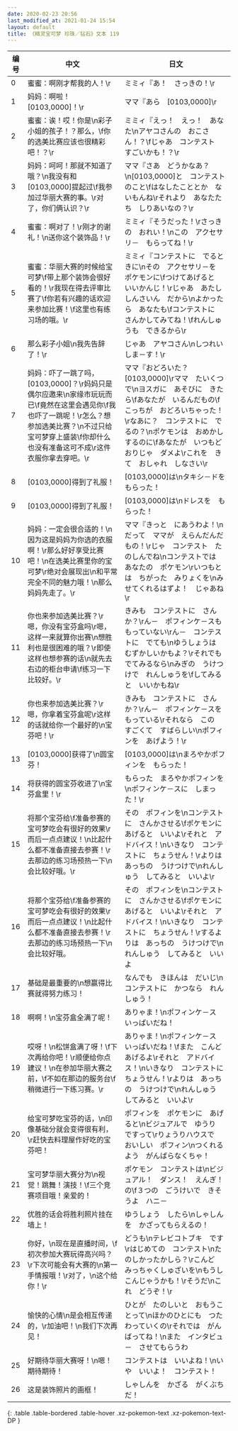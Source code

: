 ```yaml
---
date: 2020-02-23 20:56
last_modified_at: 2021-01-24 15:54
layout: default
title: 《精灵宝可梦 珍珠／钻石》文本 119
---
```

| 编号 | 中文 | 日文 |
| ---- | ---- | ---- |
| 0 | 蜜蜜：啊刚才帮我的人！\r | ミミィ『あ！　さっきの！\r |
| 1 | 妈妈：啊啦！[0103,0000]！\r | ママ『あら　[0103,0000]\r |
| 2 | 蜜蜜：诶！哎！你是\n彩子小姐的孩子！？那么，\f你的选美比赛应该也很精彩吧！？\r | ミミィ『えっ！　えっ！　あなた\nアヤコさんの　おこさん！？\fじゃあ　コンテスト　すごいかも！？\r |
| 3 | 妈妈：呵呵！那就不知道了哦？\n我没有和[0103,0000]提起过\f我参加过华丽大赛的事。\r对了，你们俩认识？\r | ママ『さあ　どうかなあ？\n[0103,0000]と　コンテストのこと\fはなしたこととか　ないもんね\rそれより　あなたたち　しりあいなの？\r |
| 4 | 蜜蜜：啊对了！\r刚才的谢礼！\n送你这个装饰品！\r | ミミィ『そうだった！\rさっきの　おれい！\nこの　アクセサリ－　もらってね！\r |
| 5 | 蜜蜜：华丽大赛的时候给宝可梦\f带上那个装饰会很好看的！\r我现在得去评审比赛了\f你若有兴趣的话欢迎来参加比赛！\f这里也有练习场的哦。\r | ミミィ『コンテストに　でるときに\nその　アクセサリ－を　ポケモンに\fつけてあげると　いいかんじ！\rじゃあ　あたし　しんさいん　だから\nよかったら　あなたも\fコンテストに　さんかしてみてね！\fれんしゅうも　できるから\r |
| 6 | 那么彩子小姐\n我先告辞了！\r | じゃあ　アヤコさん\nしつれい　しま－す！\r |
| 7 | 妈妈：吓了一跳了吗，[0103,0000]？\r妈妈只是偶尔应邀来\n家缘市玩玩而已\f竟然在这里会遇见你\f我也吓了一跳呢！\r怎么？想参加选美比赛？\n不过只给宝可梦穿上盛装\f你却什么也没有准备这可不成\r这件衣服你拿去穿吧。\r | ママ『おどろいた？　[0103,0000]\rママ　たいくつで\nヨスガに　あそびに　きたら\fあなたが　いるんだもの\fこっちが　おどろいちゃった！\rなあに？　コンテストに　でるの？\nポケモンは　おめかし　するのに\fあなたが　いつもどおりじゃ　ダメよ\rこれを　きて　おしゃれ　しなさい\r |
| 8 | [0103,0000]得到了礼服！ | [0103,0000]は\nタキシ－ドを　もらった！ |
| 9 | [0103,0000]得到了礼服！ | [0103,0000]は\nドレスを　もらった！ |
| 10 | 妈妈：一定会很合适的！\n因为这是妈妈为你选的衣服啊！\r那么好好享受比赛吧！\n在选美比赛里你的宝可梦\r绝对会展现出\n和平常完全不同的魅力哦！\n那么妈妈先走了。\r | ママ『きっと　にあうわよ！\nだって　ママが　えらんだんだもの！\rじゃ　コンテスト　たのしんでね\nコンテストでは　あなたの　ポケモン\rいつもとは　ちがった　みりょくを\nみせてくれるはずよ！　じゃあね\r |
| 11 | 你也来参加选美比赛？\r嗯，你没有宝芬盒吗\r嗯，这样一来就算你出赛\n想胜利也是很困难的哦？\r即使这样也想参赛的话\n就先去右边的柜台申请\f练习一下比较好。\r | きみも　コンテストに　さんか？\rん－　ポフィンケ－スも　もっていない\rん－　コンテストに　でても\nゆうしょうは　むずかしいかもよ？\rそれでも　でてみるなら\nみぎの　うけつけで　れんしゅうを\fしてみると　いいかもね\r |
| 12 | 你也来参加选美比赛？\r嗯，你拿着宝芬盒呢\r这样的话就给你一个最好的\n宝芬吧！\r | きみも　コンテストに　さんか？\rん－　ポフィンケ－スを　もっている\rそれなら　この　すごくて　すばらしい\nポフィンを　あげよう！\r |
| 13 | [0103,0000]获得了\n圆宝芬！ | [0103,0000]は\nまろやかポフィンを　もらった！ |
| 14 | 将获得的圆宝芬收进了\n宝芬盒里！\r | もらった　まろやかポフィンを\nポフィンケ－スに　しまった！\r |
| 15 | 将那个宝芬给\f准备参赛的宝可梦吃会有很好的效果\r而后一点点建议！\n比起什么都不准备直接去参赛！\r去那边的练习场预热一下\n会比较好哦。\r | その　ポフィンを\nコンテストに　さんかさせる\fポケモンに　あげると　いいよ\rそれと　アドバイス！\nいきなり　コンテストに　ちょうせん！\rよりは　あっちの　うけつけで\nれんしゅう　してみると　いいよ\r |
| 16 | 将那个宝芬给\f准备参赛的宝可梦吃会有很好的效果\r而后一点点建议！\n比起什么都不准备直接去参赛！\r去那边的练习场预热一下\n会比较好哦。 | その　ポフィンを\nコンテストに　さんかさせる\fポケモンに　あげると　いいよ\rそれと　アドバイス！\nいきなり　コンテストに　ちょうせん！\rするよりは　あっちの　うけつけで\nれんしゅう　してみると　いいよ |
| 17 | 基础是最重要的\n想赢得比赛就得努力练习！ | なんでも　きほんは　だいじ\nコンテストに　かつなら　れんしゅう！ |
| 18 | 啊啊！\n宝芬盒全满了呢！ | ありゃま！\nポフィンケ－ス　いっぱいだね！ |
| 19 | 哎呀！\n松饼盒满了呀！\f下次再给你吧！\r顺便给你点建议！\n在参加华丽大赛之前，\f不如在那边的服务台\f稍微进行一下练习赛。\r | ありゃま！\nポフィンケ－ス　いっぱいだね！\fまた　こんど　あげるよ\rそれと　アドバイス！\nいきなり　コンテストに　ちょうせん！\rよりは　あっちの　うけつけで\nれんしゅう　してみると　いいよ\r |
| 20 | 给宝可梦吃宝芬的话，\n印像基础分就会变得很有利，\r赶快去料理屋作好吃的宝芬吧！ | ポフィンを　ポケモンに　あげると\nビジュアルで　ゆうり　ですって\rりょうりハウスで　おいしい　ポフィン\nつくれるよう　がんばらなくちゃ！ |
| 21 | 宝可梦华丽大赛分为\n视觉！跳舞！演技！\f三个竞赛项目哦！亲爱的！ | ポケモン　コンテストは\nビジュアル！　ダンス！　えんぎ！　の\f３つの　ごうけいで　きそうよ　ハニ－ |
| 22 | 优胜的话会将胜利照片挂在墙上！ | ゆうしょう　したら\nしゃしんを　かざってもらえるの！ |
| 23 | 你好，\n现在是直播时间，\f初次参加大赛玩得高兴吗？\r下次可能会有大赛的\n第一手情报哦！\r对了，\n这个给你！\r | どうも\nテレビコトブキ　です\rはじめての　コンテスト\nたのしかったかしら？\rこんど　みっちゃくしゅざいを\nもうしこんじゃうかも！\rそうだ\nこれ　どうぞ！\r |
| 24 | 愉快的心情\n是会相互传递的，\r加油吧！\n我们下次再见！ | ひとが　たのしいと　おもうことって\nほかのひとにも　つたわっていくの\rそれでは　がんばってね！\nまた　インタビュ－　させてもらうわ |
| 25 | 好期待华丽大赛呀！\n嗯！期待期待！ | コンテストは　いいよね！\nいや　いいよ！　コンテスト！ |
| 26 | 这是装饰照片的画框！ | しゃしんを　かざる　がくぶちだ！ |
{: .table .table-bordered .table-hover .xz-pokemon-text .xz-pokemon-text-DP }